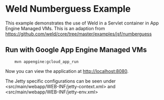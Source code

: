 Weld Numberguess Example
========================

This example demonstrates the use of Weld in a Servlet container in App Engine Managed VMs. 
This is an adaption from <https://github.com/weld/core/tree/master/examples/jsf/numberguess>

Run  with Google App Engine Managed VMs
--------------------

        mvn appengine:gcloud_app_run

Now you can view the application at <http://localhost:8080>.

The Jetty specific configurations can be seen under <src/main/webapp/WEB-INF/jetty-context.xml>
 and <src/main/webapp/WEB-INF/jetty-env.xml>